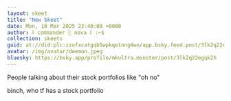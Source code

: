 ```yaml
---
layout: skeet
title: "New Skeet"
date: Mon, 10 Mar 2025 23:40:00 +0000
author: ⸸ commander ░ nova ⸸ :~$
collection: skeets
guid: at://did:plc:zzofxcatgqb5wpkqetnng4wo/app.bsky.feed.post/3lk2q22egqk2h
avatar: /img/avatar/daemon.jpeg
bluesky: https://bsky.app/profile/mkultra.monster/post/3lk2q22egqk2h
---
```


People talking about their stock portfolios like "oh no"

binch, who tf has a stock portfolio
